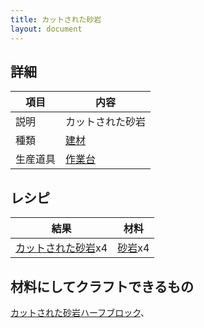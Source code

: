 ```yaml
---
title: カットされた砂岩
layout: document
---
```

## 詳細

|項目|内容|
|---|---|
|説明|カットされた砂岩|
|種類|[建材](建材)|
|生産道具|[作業台](作業台)|

## レシピ

|結果|材料|
|---|---|
|[カットされた砂岩](カットされた砂岩)x4|[砂岩](砂岩)x4|

## 材料にしてクラフトできるもの

[カットされた砂岩ハーフブロック](カットされた砂岩ハーフブロック)、
